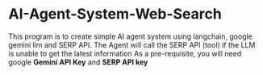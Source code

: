 # AI-Agent-System-Web-Search
This program is to create simple AI agent system using langchain, google gemini llm and SERP API. The Agent will call the SERP API (tool) if the LLM is unable to get the latest information
As a pre-requisite, you will need google **Gemini API Key** and **SERP API key**
